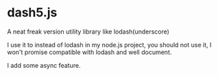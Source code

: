 dash5.js
========

A neat freak version utility library like lodash(underscore)

I use it to instead of lodash in my node.js project, you should not use it, I won't promise compatible with lodash and well document.

I add some async feature.
